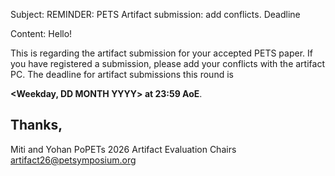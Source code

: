 Subject: REMINDER: PETS Artifact submission: add conflicts. Deadline <DEADLINE>

Content:
Hello!

This is regarding the artifact submission for your accepted PETS paper. If you
have registered a submission, please add your conflicts with the artifact PC.
The deadline for artifact submissions this round is

  **<Weekday, DD MONTH YYYY> at 23:59 AoE**.

Thanks,
--
Miti and Yohan
PoPETs 2026 Artifact Evaluation Chairs
artifact26@petsymposium.org
